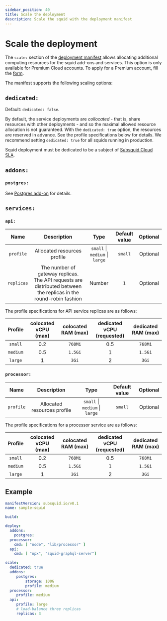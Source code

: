 ```yaml
---
sidebar_position: 40
title: Scale the deployment
description: Scale the squid with the deployment manifest
---
```


# Scale the deployment

The `scale:` section of the [deployment manifest](/arrowsquid-docs-v0/deploy-squid/deploy-manifest) allows allocating additional computing resources for the squid add-ons and services. This option is only available for Premium Cloud accounts. To apply for a Premium account, fill the [form](https://docs.google.com/forms/d/e/1FAIpQLSchqvWxRhlw7yfBlfiudizLJI9hEfeCEuaSlk3wOcwB1HQf6g/viewform?usp=sf_link).

The manifest supports the following scaling options:

## `dedicated:` 

Default: `dedicated: false`. 

By default, the service deployments are _collocated_ - that is, share resources with other deployments - and so the maximal allowed resource allocation is not guaranteed. With the `dedicated: true` option, the resources are reserved in advance. See the profile specifications below for details.
We recommend setting `dedicated: true` for all squids running in production.

Squid deployment must be dedicated to be a subject of [Subsquid Cloud SLA](../pricing/#slas).

## `addons:`

### `postgres:`

See [Postgres add-on](/arrowsquid-docs-v0/deploy-squid/pg-addon) for details.

## `services:`

### `api:`

| Name        | Description  | Type      |Default value  | Optional   |  
|:-----------:|:------------:|:---------:|:--------------:|:----------:|
| `profile`  | Allocated resources profile              |  `small` \| `medium` \| `large` |`small`          |   Optional     |
| `replicas`  | The number of gateway replicas. The API requests are distributed between the replicas in the round-robin fashion        | Number    |  `1`          |   Optional     |

The profile specifications for API service replicas are as follows:

| Profile | colocated vCPU (max) | colocated RAM (max) | dedicated vCPU (requested) | dedicated RAM (max) |
|:----:|:----:|:-------:|:-----:|:------:|
|`small`| 0.2 | `768Mi` | 0.5 | `768Mi` |
| `medium`| 0.5 | `1.5Gi` | 1 |  `1.5Gi` |
| `large` | 1 | `3Gi`| 2 | `3Gi` |

### `processor:`

| Name        | Description  | Type      |Default value  | Optional   |  
|:-----------:|:------------:|:---------:|:--------------:|:----------:|
| `profile`  | Allocated resources profile      |  `small` \| `medium` \| `large` |`small`          |   Optional     |

The profile specifications for a processor service are as follows:

| Profile | colocated vCPU (max) | colocated RAM (max) | dedicated vCPU (requested) | dedicated RAM (max) |
|:----:|:----:|:-------:|:-----:|:------:|
|`small`| 0.2 | `768Mi` | 0.5 | `768Mi` |
| `medium`| 0.5 | `1.5Gi` | 1 |  `1.5Gi` |
| `large` | 1 | `3Gi`| 2 | `3Gi` |


## Example

```yaml title="squid.yaml"
manifestVersion: subsquid.io/v0.1
name: sample-squid

build: 

deploy:
  addons:
    postgres: 
  processor:
    cmd: [ "node", "lib/processor" ] 
  api:
    cmd: [ "npx", "squid-graphql-server"]

scale:
  dedicated: true
  addons:
     postgres:
         storage: 100G
         profile: medium
  processor:
     profile: medium
  api:
     profile: large
     # load-balance three replicas
     replicas: 3
```
